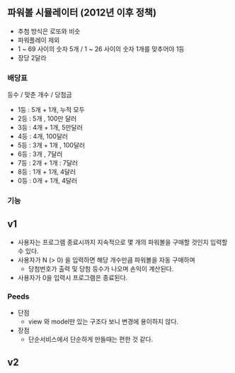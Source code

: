 

## 파워볼 시뮬레이터 (2012년 이후 정책)

- 추첨 방식은 로또와 비슷
- 파워플레이 제외
- 1 ~ 69 사이의 숫자 5개 / 1 ~ 26 사이의 숫자 1개를 맞추어야 1등
- 장당 2달라

### 배당표

등수 / 맞춘 개수 / 당첨금

- 1등 : 5개 + 1개, 누적 모두
- 2등 : 5개 , 100만 달러
- 3등 : 4개 + 1개, 5만달러 
- 4등 : 4개, 100달러
- 5등 : 3개 + 1개 , 100달러
- 6등 : 3개 , 7달러
- 7등 : 2개 + 1개 : 7달러
- 8등 : 1개 + 1개, 4달러
- 0등 : 0개 + 1개, 4달러

### 기능

## v1

 - 사용자는 프로그램 종료시까지 지속적으로 몇 개의 파워볼을 구매할 것인지 입력할 수 있다.
 - 사용자가 N (> 0) 을 입력하면 해당 개수만큼 파워볼을 자동 구매하며
   - 당첨번호가 출력 및 당첨 등수가 나오며  손익이 계산된다. 
 - 사용자가 0을 입력시 프로그램은 종료된다.

 ### Peeds
- 단점
  - view 와 model만 있는 구조다 보니 변경에 용이하지 않다.
- 장점
  - 단순서비스에서 단순하게 만들때는 편한 것 같다. 

## v2
 
 